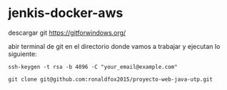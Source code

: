 # jenkis-docker-aws
descargar git https://gitforwindows.org/

abir terminal de git en el directorio donde vamos a trabajar y ejecutan lo siguiente:

```
ssh-keygen -t rsa -b 4096 -C "your_email@example.com"
```

```
git clone git@github.com:ronaldfox2015/proyecto-web-java-utp.git
```